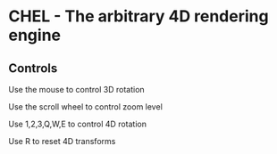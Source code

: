 # CHEL - The arbitrary 4D rendering engine

## Controls

Use the mouse to control 3D rotation

Use the scroll wheel  to control zoom level

Use 1,2,3,Q,W,E to control 4D rotation

Use R to reset 4D transforms